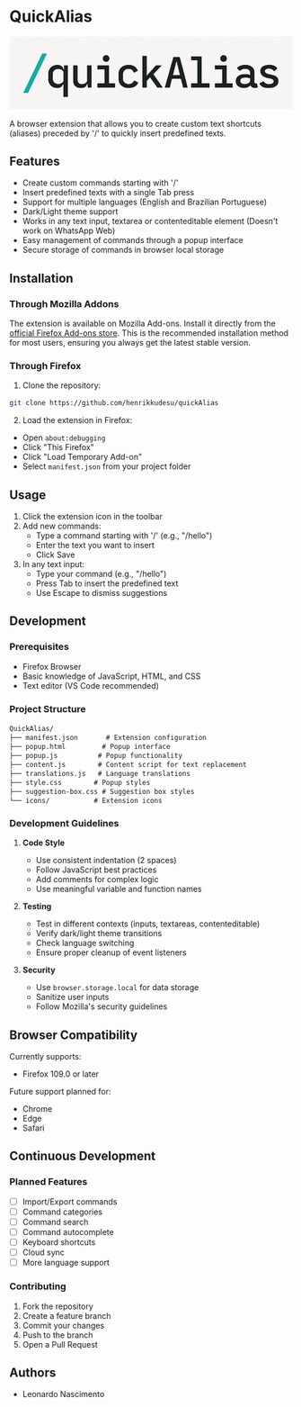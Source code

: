 # QuickAlias

![QuickAlias Logo](preview/logo.png)

A browser extension that allows you to create custom text shortcuts (aliases) preceded by '/' to quickly insert predefined texts.

## Features

- Create custom commands starting with '/'
- Insert predefined texts with a single Tab press
- Support for multiple languages (English and Brazilian Portuguese)
- Dark/Light theme support
- Works in any text input, textarea or contenteditable element (Doesn't work on WhatsApp Web)
- Easy management of commands through a popup interface
- Secure storage of commands in browser local storage

## Installation

### Through Mozilla Addons

The extension is available on Mozilla Add-ons. Install it directly from the [official Firefox Add-ons store](https://addons.mozilla.org/firefox/addon/quickalias/). This is the recommended installation method for most users, ensuring you always get the latest stable version.

### Through Firefox

1. Clone the repository:

```bash
git clone https://github.com/henrikkudesu/quickAlias
```

2. Load the extension in Firefox:

- Open `about:debugging`
- Click "This Firefox"
- Click "Load Temporary Add-on"
- Select `manifest.json` from your project folder

## Usage

1. Click the extension icon in the toolbar
2. Add new commands:
   - Type a command starting with '/' (e.g., "/hello")
   - Enter the text you want to insert
   - Click Save
3. In any text input:
   - Type your command (e.g., "/hello")
   - Press Tab to insert the predefined text
   - Use Escape to dismiss suggestions

## Development

### Prerequisites

- Firefox Browser
- Basic knowledge of JavaScript, HTML, and CSS
- Text editor (VS Code recommended)

### Project Structure

```
QuickAlias/
├── manifest.json       # Extension configuration
├── popup.html         # Popup interface
├── popup.js          # Popup functionality
├── content.js        # Content script for text replacement
├── translations.js   # Language translations
├── style.css        # Popup styles
├── suggestion-box.css # Suggestion box styles
└── icons/           # Extension icons
```

### Development Guidelines

1. **Code Style**

   - Use consistent indentation (2 spaces)
   - Follow JavaScript best practices
   - Add comments for complex logic
   - Use meaningful variable and function names

2. **Testing**

   - Test in different contexts (inputs, textareas, contenteditable)
   - Verify dark/light theme transitions
   - Check language switching
   - Ensure proper cleanup of event listeners

3. **Security**
   - Use `browser.storage.local` for data storage
   - Sanitize user inputs
   - Follow Mozilla's security guidelines

## Browser Compatibility

Currently supports:

- Firefox 109.0 or later

Future support planned for:

- Chrome
- Edge
- Safari

## Continuous Development

### Planned Features

- [ ] Import/Export commands
- [ ] Command categories
- [ ] Command search
- [ ] Command autocomplete
- [ ] Keyboard shortcuts
- [ ] Cloud sync
- [ ] More language support

### Contributing

1. Fork the repository
2. Create a feature branch
3. Commit your changes
4. Push to the branch
5. Open a Pull Request

## Authors

- Leonardo Nascimento
